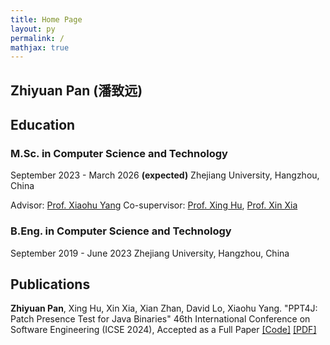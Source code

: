 ```yaml
---
title: Home Page
layout: py
permalink: /
mathjax: true
---
```


<!-- <script type="text/javascript"src="https://i.upmath.me/latex.js"></script> -->

## Zhiyuan Pan (潘致远)

<!-- 潘致远， 浙江大学竺可桢学院在读学生。

联系我: [zy_pan@zju.edu.cn](mailto:zy_pan@zju.edu.cn) -->

<!-- ## Coding Status

<figure><embed src="https://wakatime.com/share/@pan2013e/8106f53b-2cb8-461d-af9e-4fe09ce2126e.svg"></embed></figure>

<figure><embed src="https://wakatime.com/share/@pan2013e/9eb9ceee-dcdf-4066-9d29-8c6ee98f215e.svg"></embed></figure> -->

## Education

### M.Sc. in Computer Science and Technology

September 2023 - March 2026 **(expected)**
Zhejiang University, Hangzhou, China

Advisor: [Prof. Xiaohu Yang](https://person.zju.edu.cn/xiaohu)
Co-supervisor: [Prof. Xing Hu](https://xing-hu.github.io), [Prof. Xin Xia](https://xin-xia.github.io)

### B.Eng. in Computer Science and Technology
September 2019 - June 2023
Zhejiang University, Hangzhou, China


## Publications

**Zhiyuan Pan**, Xing Hu, Xin Xia, Xian Zhan, David Lo, Xiaohu Yang. "PPT4J: Patch Presence Test for Java Binaries"
46th International Conference on Software Engineering (ICSE 2024), Accepted as a Full Paper
[\[Code\]](https://github.com/pan2013e/ppt4j) [\[PDF\]](/publications/icse24)